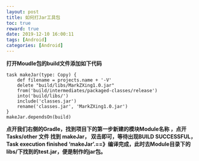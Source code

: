 ```yaml
---
layout: post
title: 如何打Jar工具包
toc: true
reward: true
date: 2019-12-10 16:00:11
tags: [Android]
categories: [Android]
---
```

**打开Moudle包的build文件添加如下代码**
```
task makeJar(type: Copy) {
    def filename = projects.name + '-V'
    delete "build/libs/MarkZXing1.0.jar"
    from('build/intermediates/packaged-classes/release')
    into('build/libs/')
    include('classes.jar')
    rename('classes.jar', 'MarkZXing1.0.jar')
}
makeJar.dependsOn(build)
```
**点开我们右侧的Gradle，找到项目下的第一步新建的模块Module名称 ，点开 Tasks/other 文件 找到 makeJar， 双击即可，等待出现BUILD SUCCESSFUL， Task execution finished ‘makeJar’.==》编译完成，此时去Module目录下的libs/下找到的test.jar，便是制作的jar包。**